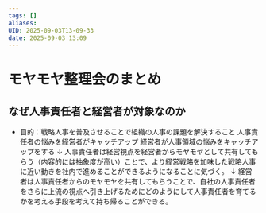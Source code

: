 ```yaml
---
tags: []
aliases:
UID: 2025-09-03T13-09-33
date: 2025-09-03 13:09
---
```



# モヤモヤ整理会のまとめ
## なぜ人事責任者と経営者が対象なのか
- 目的：戦略人事を普及させることで組織の人事の課題を解決すること
人事責任者の悩みを経営者がキャッチアップ
経営者が人事領域の悩みをキャッチアップをする
↓
人事責任者は経営視点を経営者からモヤモヤとして共有してもらう（内容的には抽象度が高い）ことで、より経営戦略を加味した戦略人事に近い動きを社内で進めることができるようになることに気づく。
↓
経営者は人事責任者からのモヤモヤを共有してもらうことで、自社の人事責任者をさらに上流の視点へ引き上げるためにどのようにして人事責任者を育てるかを考える手段を考えて持ち帰ることができる。
